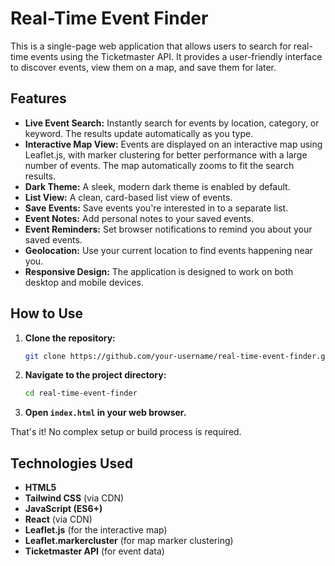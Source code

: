 # Real-Time Event Finder

This is a single-page web application that allows users to search for real-time events using the Ticketmaster API. It provides a user-friendly interface to discover events, view them on a map, and save them for later.

## Features

*   **Live Event Search:** Instantly search for events by location, category, or keyword. The results update automatically as you type.
*   **Interactive Map View:** Events are displayed on an interactive map using Leaflet.js, with marker clustering for better performance with a large number of events. The map automatically zooms to fit the search results.
*   **Dark Theme:** A sleek, modern dark theme is enabled by default.
*   **List View:** A clean, card-based list view of events.
*   **Save Events:** Save events you're interested in to a separate list.
*   **Event Notes:** Add personal notes to your saved events.
*   **Event Reminders:** Set browser notifications to remind you about your saved events.
*   **Geolocation:** Use your current location to find events happening near you.
*   **Responsive Design:** The application is designed to work on both desktop and mobile devices.

## How to Use

1.  **Clone the repository:**
    ```bash
    git clone https://github.com/your-username/real-time-event-finder.git
    ```
2.  **Navigate to the project directory:**
    ```bash
    cd real-time-event-finder
    ```
3.  **Open `index.html` in your web browser.**

That's it! No complex setup or build process is required.

## Technologies Used

*   **HTML5**
*   **Tailwind CSS** (via CDN)
*   **JavaScript (ES6+)**
*   **React** (via CDN)
*   **Leaflet.js** (for the interactive map)
*   **Leaflet.markercluster** (for map marker clustering)
*   **Ticketmaster API** (for event data)
